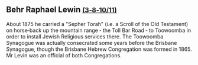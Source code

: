 ## Behr Raphael Lewin <small>[(3‑8‑10/11)](https://brisbane.discovereverafter.com/profile/31898580 "Go to Memorial Information" )</small>

About 1875 he carried a "Sepher Torah" (i.e. a Scroll of the Old Testament) on horse‑back up the mountain range ‑ the Toll Bar Road ‑ to Toowoomba in order to install Jewish Religious services there. The Toowoomba Synagogue was actually consecrated some years before the Brisbane Synagogue, though the Brisbane Hebrew Congregation was formed in 1865. Mr Levin was an official of both Congregations.
